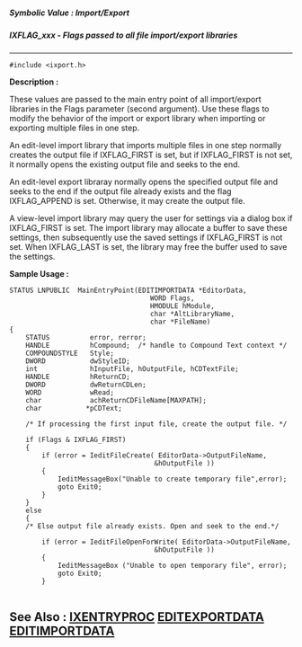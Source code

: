 ##### Symbolic Value : Import/Export
##### IXFLAG_xxx - Flags passed to all file import/export libraries
---
```
#include <ixport.h>
```
**Description :**

These values are passed to the main entry point of all import/export libraries 
in the Flags parameter (second argument). Use these flags to modify the 
behavior of the import or export library when importing or exporting multiple 
files in one step.

An edit-level import library that imports multiple files in one step normally 
creates the output file if IXFLAG_FIRST is set, but if IXFLAG_FIRST is not set, 
it normally opens the existing output file and seeks to the end.

An edit-level export libraray normally opens the specified output file and 
seeks to the end if the output file already exists and the flag IXFLAG_APPEND 
is set. Otherwise, it may create the output file.

A view-level import library may query the user for settings via a dialog box if 
IXFLAG_FIRST is set. The import library may allocate a buffer to save these 
settings, then subsequently use the saved settings if IXFLAG_FIRST is not set. 
When IXFLAG_LAST is set, the library may free the buffer used to save the 
settings.

**Sample Usage :**
```
STATUS LNPUBLIC  MainEntryPoint(EDITIMPORTDATA *EditorData,
                                   WORD Flags,
                                   HMODULE hModule,
                                   char *AltLibraryName,
                                   char *FileName)
{
    STATUS          error, rerror;
    HANDLE          hCompound;  /* handle to Compound Text context */
    COMPOUNDSTYLE   Style;
    DWORD           dwStyleID;
    int             hInputFile, hOutputFile, hCDTextFile;
    HANDLE          hReturnCD;
    DWORD           dwReturnCDLen;
    WORD            wRead;
    char            achReturnCDFileName[MAXPATH];
    char           *pCDText;

    /* If processing the first input file, create the output file. */

    if (Flags & IXFLAG_FIRST)
    {
        if (error = IeditFileCreate( EditorData->OutputFileName,
                                    &hOutputFile ))
        {
            IeditMessageBox("Unable to create temporary file",error);
            goto Exit0;
        }
    }
    else
    {
    /* Else output file already exists. Open and seek to the end.*/

        if (error = IeditFileOpenForWrite( EditorData->OutputFileName,
                                    &hOutputFile ))
        {
            IeditMessageBox ("Unable to open temporary file", error);
            goto Exit0;
        }
    
```
**See Also :**
[IXENTRYPROC](/domino-c-api-docs/reference/Data/IXENTRYPROC)
[EDITEXPORTDATA](/domino-c-api-docs/reference/Data/EDITEXPORTDATA)
[EDITIMPORTDATA](/domino-c-api-docs/reference/Data/EDITIMPORTDATA)
---
